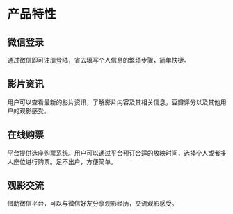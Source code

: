 # 产品特性

## 微信登录

通过微信即可注册登陆，省去填写个人信息的繁琐步骤，简单快捷。

## 影片资讯

用户可以查看最新的影片资讯，了解影片内容及其相关信息，豆瓣评分以及其他用户的观影感受。

## 在线购票

平台提供选座购票系统。用户可以通过平台预订合适的放映时间，选择个人或者多人座位进行购票。足不出户，方便简单。

## 观影交流

借助微信平台，可以与微信好友分享观影经历，交流观影感受。